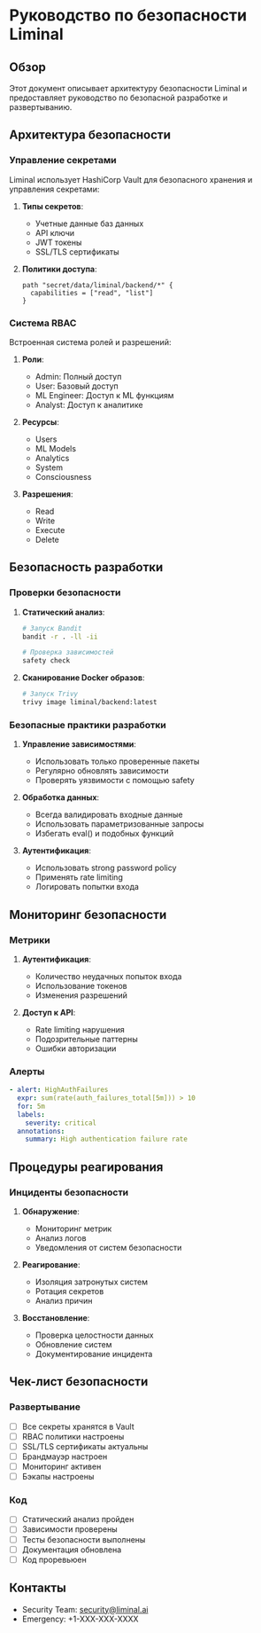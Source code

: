 # Руководство по безопасности Liminal

## Обзор

Этот документ описывает архитектуру безопасности Liminal и предоставляет руководство по безопасной разработке и развертыванию.

## Архитектура безопасности

### Управление секретами

Liminal использует HashiCorp Vault для безопасного хранения и управления секретами:

1. **Типы секретов**:
   - Учетные данные баз данных
   - API ключи
   - JWT токены
   - SSL/TLS сертификаты

2. **Политики доступа**:
   ```hcl
   path "secret/data/liminal/backend/*" {
     capabilities = ["read", "list"]
   }
   ```

### Система RBAC

Встроенная система ролей и разрешений:

1. **Роли**:
   - Admin: Полный доступ
   - User: Базовый доступ
   - ML Engineer: Доступ к ML функциям
   - Analyst: Доступ к аналитике

2. **Ресурсы**:
   - Users
   - ML Models
   - Analytics
   - System
   - Consciousness

3. **Разрешения**:
   - Read
   - Write
   - Execute
   - Delete

## Безопасность разработки

### Проверки безопасности

1. **Статический анализ**:
   ```bash
   # Запуск Bandit
   bandit -r . -ll -ii

   # Проверка зависимостей
   safety check
   ```

2. **Сканирование Docker образов**:
   ```bash
   # Запуск Trivy
   trivy image liminal/backend:latest
   ```

### Безопасные практики разработки

1. **Управление зависимостями**:
   - Использовать только проверенные пакеты
   - Регулярно обновлять зависимости
   - Проверять уязвимости с помощью safety

2. **Обработка данных**:
   - Всегда валидировать входные данные
   - Использовать параметризованные запросы
   - Избегать eval() и подобных функций

3. **Аутентификация**:
   - Использовать strong password policy
   - Применять rate limiting
   - Логировать попытки входа

## Мониторинг безопасности

### Метрики

1. **Аутентификация**:
   - Количество неудачных попыток входа
   - Использование токенов
   - Изменения разрешений

2. **Доступ к API**:
   - Rate limiting нарушения
   - Подозрительные паттерны
   - Ошибки авторизации

### Алерты

```yaml
- alert: HighAuthFailures
  expr: sum(rate(auth_failures_total[5m])) > 10
  for: 5m
  labels:
    severity: critical
  annotations:
    summary: High authentication failure rate
```

## Процедуры реагирования

### Инциденты безопасности

1. **Обнаружение**:
   - Мониторинг метрик
   - Анализ логов
   - Уведомления от систем безопасности

2. **Реагирование**:
   - Изоляция затронутых систем
   - Ротация секретов
   - Анализ причин

3. **Восстановление**:
   - Проверка целостности данных
   - Обновление систем
   - Документирование инцидента

## Чек-лист безопасности

### Развертывание

- [ ] Все секреты хранятся в Vault
- [ ] RBAC политики настроены
- [ ] SSL/TLS сертификаты актуальны
- [ ] Брандмауэр настроен
- [ ] Мониторинг активен
- [ ] Бэкапы настроены

### Код

- [ ] Статический анализ пройден
- [ ] Зависимости проверены
- [ ] Тесты безопасности выполнены
- [ ] Документация обновлена
- [ ] Код проревьюен

## Контакты

- Security Team: security@liminal.ai
- Emergency: +1-XXX-XXX-XXXX
